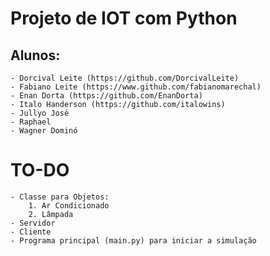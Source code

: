 # Projeto de IOT com Python

## Alunos:
    - Dorcival Leite (https://github.com/DorcivalLeite)
    - Fabiano Leite (https://www.github.com/fabianomarechal)
    - Enan Dorta (https://github.com/EnanDorta)
    - Italo Handerson (https://github.com/italowins)
    - Jullyo José
    - Raphael
    - Wagner Dominó


# TO-DO
    - Classe para Objetos:
        1. Ar Condicionado
        2. Lâmpada
    - Servidor
    - Cliente
    - Programa principal (main.py) para iniciar a simulação